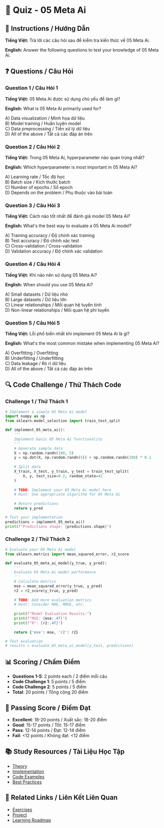 # 🧠 Quiz - 05 Meta Ai

## 📝 Instructions / Hướng Dẫn

**Tiếng Việt:** Trả lời các câu hỏi sau để kiểm tra kiến thức về 05 Meta Ai.

**English:** Answer the following questions to test your knowledge of 05 Meta Ai.

## ❓ Questions / Câu Hỏi

### Question 1 / Câu Hỏi 1
**Tiếng Việt:** 05 Meta Ai được sử dụng chủ yếu để làm gì?

**English:** What is 05 Meta Ai primarily used for?

A) Data visualization / Minh họa dữ liệu  
B) Model training / Huấn luyện model  
C) Data preprocessing / Tiền xử lý dữ liệu  
D) All of the above / Tất cả các đáp án trên

### Question 2 / Câu Hỏi 2
**Tiếng Việt:** Trong 05 Meta Ai, hyperparameter nào quan trọng nhất?

**English:** Which hyperparameter is most important in 05 Meta Ai?

A) Learning rate / Tốc độ học  
B) Batch size / Kích thước batch  
C) Number of epochs / Số epoch  
D) Depends on the problem / Phụ thuộc vào bài toán

### Question 3 / Câu Hỏi 3
**Tiếng Việt:** Cách nào tốt nhất để đánh giá model 05 Meta Ai?

**English:** What's the best way to evaluate a 05 Meta Ai model?

A) Training accuracy / Độ chính xác training  
B) Test accuracy / Độ chính xác test  
C) Cross-validation / Cross-validation  
D) Validation accuracy / Độ chính xác validation

### Question 4 / Câu Hỏi 4
**Tiếng Việt:** Khi nào nên sử dụng 05 Meta Ai?

**English:** When should you use 05 Meta Ai?

A) Small datasets / Dữ liệu nhỏ  
B) Large datasets / Dữ liệu lớn  
C) Linear relationships / Mối quan hệ tuyến tính  
D) Non-linear relationships / Mối quan hệ phi tuyến

### Question 5 / Câu Hỏi 5
**Tiếng Việt:** Lỗi phổ biến nhất khi implement 05 Meta Ai là gì?

**English:** What's the most common mistake when implementing 05 Meta Ai?

A) Overfitting / Overfitting  
B) Underfitting / Underfitting  
C) Data leakage / Rò rỉ dữ liệu  
D) All of the above / Tất cả các đáp án trên

## 🔍 Code Challenge / Thử Thách Code

### Challenge 1 / Thử Thách 1
```python
# Implement a simple 05 Meta Ai model
import numpy as np
from sklearn.model_selection import train_test_split

def implement_05_meta_ai():
    '''
    Implement basic 05 Meta Ai functionality
    '''
    # Generate sample data
    X = np.random.randn(100, 5)
    y = np.dot(X, np.random.randn(5)) + np.random.randn(100) * 0.1
    
    # Split data
    X_train, X_test, y_train, y_test = train_test_split(
        X, y, test_size=0.2, random_state=42
    )
    
    # TODO: Implement your 05 Meta Ai model here
    # Hint: Use appropriate algorithm for 05 Meta Ai
    
    # Return predictions
    return y_pred

# Test your implementation
predictions = implement_05_meta_ai()
print(f"Predictions shape: {predictions.shape}")
```

### Challenge 2 / Thử Thách 2
```python
# Evaluate your 05 Meta Ai model
from sklearn.metrics import mean_squared_error, r2_score

def evaluate_05_meta_ai_model(y_true, y_pred):
    '''
    Evaluate 05 Meta Ai model performance
    '''
    # Calculate metrics
    mse = mean_squared_error(y_true, y_pred)
    r2 = r2_score(y_true, y_pred)
    
    # TODO: Add more evaluation metrics
    # Hint: Consider MAE, RMSE, etc.
    
    print(f"Model Evaluation Results:")
    print(f"MSE: {mse:.4f}")
    print(f"R²: {r2:.4f}")
    
    return {'mse': mse, 'r2': r2}

# Test evaluation
# results = evaluate_05_meta_ai_model(y_test, predictions)
```

## 📊 Scoring / Chấm Điểm

- **Questions 1-5**: 2 points each / 2 điểm mỗi câu
- **Code Challenge 1**: 5 points / 5 điểm
- **Code Challenge 2**: 5 points / 5 điểm
- **Total**: 20 points / Tổng cộng 20 điểm

## 🎯 Passing Score / Điểm Đạt

- **Excellent**: 18-20 points / Xuất sắc: 18-20 điểm
- **Good**: 15-17 points / Tốt: 15-17 điểm  
- **Pass**: 12-14 points / Đạt: 12-14 điểm
- **Fail**: <12 points / Không đạt: <12 điểm

## 📚 Study Resources / Tài Liệu Học Tập

- [Theory](./THEORY_05_meta_ai.md)
- [Implementation](./IMPLEMENTATION_05_meta_ai.md)
- [Code Examples](./CODE_EXAMPLES_05_meta_ai.md)
- [Best Practices](./BEST_PRACTICES_05_meta_ai.md)

## 🔗 Related Links / Liên Kết Liên Quan

- [Exercises](./EXERCISES_05_meta_ai.md)
- [Project](./PROJECT_05_meta_ai.md)
- [Learning Roadmap](./LEARNING_ROADMAP_05_meta_ai.md)
